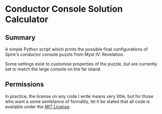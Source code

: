 Conductor Console Solution Calculator
=====================================


Summary
-------

A simple Python script which prints the possible final configurations of Spire's conductor console puzzle from Myst IV: Revelation.

Some settings exist to customise properties of the puzzle, but are currently set to match the large console on the far island.


Permissions
-----------

In practice, the license on any code I write means very little, but for those who want a some semblance of formality, let it be stated that all code is available under the [MIT License](https://github.com/tomdodd4598/spire-console/blob/main/LICENSE.md).